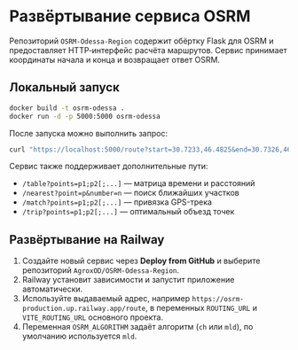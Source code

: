 <!-- Назначение файла: инструкция по запуску сервиса OSRM. -->

# Развёртывание сервиса OSRM

Репозиторий `OSRM-Odessa-Region` содержит обёртку Flask для OSRM и предоставляет HTTP‑интерфейс расчёта маршрутов. Сервис принимает координаты начала и конца и возвращает ответ OSRM.

## Локальный запуск

```bash
docker build -t osrm-odessa .
docker run -d -p 5000:5000 osrm-odessa
```

После запуска можно выполнить запрос:

```bash
curl "https://localhost:5000/route?start=30.7233,46.4825&end=30.7326,46.4775"
```

Сервис также поддерживает дополнительные пути:

- `/table?points=p1;p2[;...]` — матрица времени и расстояний
- `/nearest?point=p&number=n` — поиск ближайших участков
- `/match?points=p1;p2[;...]` — привязка GPS-трека
- `/trip?points=p1;p2[;...]` — оптимальный объезд точек

## Развёртывание на Railway

1. Создайте новый сервис через **Deploy from GitHub** и выберите репозиторий `AgroxOD/OSRM-Odessa-Region`.
2. Railway установит зависимости и запустит приложение автоматически.
3. Используйте выдаваемый адрес, например `https://osrm-production.up.railway.app/route`,
   в переменных `ROUTING_URL` и `VITE_ROUTING_URL` основного проекта.
4. Переменная `OSRM_ALGORITHM` задаёт алгоритм (`ch` или `mld`), по умолчанию используется `mld`.
